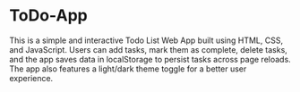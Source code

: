 # ToDo-App
This is a simple and interactive Todo List Web App built using HTML, CSS, and JavaScript. Users can add tasks, mark them as complete, delete tasks, and the app saves data in localStorage to persist tasks across page reloads. The app also features a light/dark theme toggle for a better user experience.
